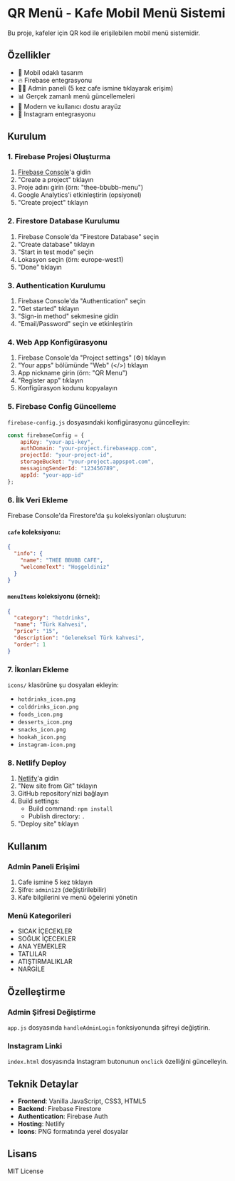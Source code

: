 # QR Menü - Kafe Mobil Menü Sistemi

Bu proje, kafeler için QR kod ile erişilebilen mobil menü sistemidir.

## Özellikler

- 📱 Mobil odaklı tasarım
- 🔥 Firebase entegrasyonu
- 👨‍💼 Admin paneli (5 kez cafe ismine tıklayarak erişim)
- 📊 Gerçek zamanlı menü güncellemeleri
- 🎨 Modern ve kullanıcı dostu arayüz
- 📱 Instagram entegrasyonu

## Kurulum

### 1. Firebase Projesi Oluşturma

1. [Firebase Console](https://console.firebase.google.com/)'a gidin
2. "Create a project" tıklayın
3. Proje adını girin (örn: "thee-bbubb-menu")
4. Google Analytics'i etkinleştirin (opsiyonel)
5. "Create project" tıklayın

### 2. Firestore Database Kurulumu

1. Firebase Console'da "Firestore Database" seçin
2. "Create database" tıklayın
3. "Start in test mode" seçin
4. Lokasyon seçin (örn: europe-west1)
5. "Done" tıklayın

### 3. Authentication Kurulumu

1. Firebase Console'da "Authentication" seçin
2. "Get started" tıklayın
3. "Sign-in method" sekmesine gidin
4. "Email/Password" seçin ve etkinleştirin

### 4. Web App Konfigürasyonu

1. Firebase Console'da "Project settings" (⚙️) tıklayın
2. "Your apps" bölümünde "Web" (</>) tıklayın
3. App nickname girin (örn: "QR Menu")
4. "Register app" tıklayın
5. Konfigürasyon kodunu kopyalayın

### 5. Firebase Config Güncelleme

`firebase-config.js` dosyasındaki konfigürasyonu güncelleyin:

```javascript
const firebaseConfig = {
    apiKey: "your-api-key",
    authDomain: "your-project.firebaseapp.com",
    projectId: "your-project-id",
    storageBucket: "your-project.appspot.com",
    messagingSenderId: "123456789",
    appId: "your-app-id"
};
```

### 6. İlk Veri Ekleme

Firebase Console'da Firestore'da şu koleksiyonları oluşturun:

#### `cafe` koleksiyonu:
```json
{
  "info": {
    "name": "THEE BBUBB CAFE",
    "welcomeText": "Hoşgeldiniz"
  }
}
```

#### `menuItems` koleksiyonu (örnek):
```json
{
  "category": "hotdrinks",
  "name": "Türk Kahvesi",
  "price": "15",
  "description": "Geleneksel Türk kahvesi",
  "order": 1
}
```

### 7. İkonları Ekleme

`icons/` klasörüne şu dosyaları ekleyin:
- `hotdrinks_icon.png`
- `colddrinks_icon.png`
- `foods_icon.png`
- `desserts_icon.png`
- `snacks_icon.png`
- `hookah_icon.png`
- `instagram-icon.png`

### 8. Netlify Deploy

1. [Netlify](https://netlify.com)'a gidin
2. "New site from Git" tıklayın
3. GitHub repository'nizi bağlayın
4. Build settings:
   - Build command: `npm install`
   - Publish directory: `.`
5. "Deploy site" tıklayın

## Kullanım

### Admin Paneli Erişimi
1. Cafe ismine 5 kez tıklayın
2. Şifre: `admin123` (değiştirilebilir)
3. Kafe bilgilerini ve menü öğelerini yönetin

### Menü Kategorileri
- SICAK İÇECEKLER
- SOĞUK İÇECEKLER
- ANA YEMEKLER
- TATLILAR
- ATIŞTIRMALIKLAR
- NARGİLE

## Özelleştirme

### Admin Şifresi Değiştirme
`app.js` dosyasında `handleAdminLogin` fonksiyonunda şifreyi değiştirin.

### Instagram Linki
`index.html` dosyasında Instagram butonunun `onclick` özelliğini güncelleyin.

## Teknik Detaylar

- **Frontend**: Vanilla JavaScript, CSS3, HTML5
- **Backend**: Firebase Firestore
- **Authentication**: Firebase Auth
- **Hosting**: Netlify
- **Icons**: PNG formatında yerel dosyalar

## Lisans

MIT License
